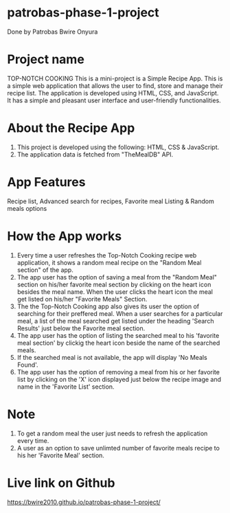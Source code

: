 # patrobas-phase-1-project
Done by Patrobas Bwire Onyura
# Project name
TOP-NOTCH COOKING
This is a mini-project is a Simple Recipe App. This is a simple web application that allows the user to find, store and manage their recipe list. The application is developed using HTML, CSS, and JavaScript.  It has a simple and pleasant user interface and  user-friendly functionalities.

# About the Recipe App
1. This project is developed using the following: HTML, CSS & JavaScript.
2. The application data is fetched from "TheMealDB" API.


# App Features
Recipe list,
Advanced search for recipes,
Favorite meal  Listing &
Random meals options

# How the App works

1. Every time  a user refreshes the Top-Notch Cooking recipe web application, it shows a random meal recipe on the "Random Meal section" of the app. 
2. The app user has the option of saving a meal from the "Random Meal" section on his/her favorite meal section by clicking on the heart icon besides the meal name. When the user clicks the heart icon the meal get listed on his/her "Favorite Meals" Section. 
3.  The the Top-Notch Cooking app also gives its user the option of searching for their preffered meal.  When a user searches for a particular meal, a list of the meal searched get listed under the heading 'Search Results' just below the Favorite meal section. 
4. The app user has the option of listing the searched meal to his 'favorite meal section' by clickig the heart icon beside the name of the searched meals. 
5. If the searched meal is not available,  the app will display 'No Meals Found'.
6. The app user has the option of removing a meal from his or her favorite list by clicking on the 'X' icon displayed just below the recipe image and name in the 'Favorite List' section.
# Note
 1. To get a random meal the user just needs to refresh the application every time.
 2. A user as an option to save unlimted number of favorite meals recipe to his her 'Favorite Meal' section. 
# Live link on Github
https://bwire2010.github.io/patrobas-phase-1-project/ 